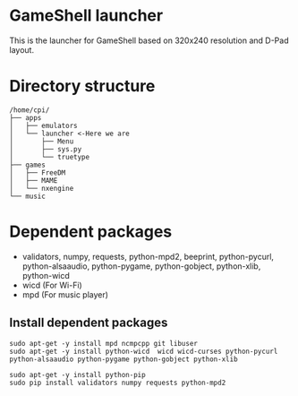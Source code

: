 # GameShell launcher
This is the launcher for GameShell based on 320x240 resolution and D-Pad layout.

# Directory structure
```
/home/cpi/
├── apps
│   ├── emulators
│   └── launcher <-Here we are
│       ├── Menu
│       ├── sys.py
│       └── truetype
├── games
│   ├── FreeDM
│   ├── MAME
│   └── nxengine
└── music
```

# Dependent packages
* validators, numpy, requests, python-mpd2, beeprint, python-pycurl, python-alsaaudio, python-pygame, python-gobject, python-xlib, python-wicd
* wicd (For Wi-Fi)
* mpd (For music player)

## Install dependent packages
```
sudo apt-get -y install mpd ncmpcpp git libuser
sudo apt-get -y install python-wicd  wicd wicd-curses python-pycurl python-alsaaudio python-pygame python-gobject python-xlib   

sudo apt-get -y install python-pip   
sudo pip install validators numpy requests python-mpd2
```
